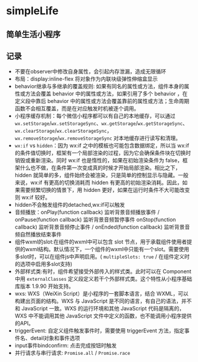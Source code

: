 # simpleLife
## 简单生活小程序

## 记录
* 不要在observer中修改自身属性，会引起内存泄漏，造成无限循环
* 布局：display:inline-flex 将对象作为内联块级弹性伸缩盒显示
* behavior继承与多继承的覆盖规则: 如果有同名的属性或方法，组件本身的属性或方法会覆盖 behavior 中的属性或方法，如果引用了多个 behavior ，在定义段中靠后 behavior 中的属性或方法会覆盖靠前的属性或方法；生命周期函数不会相互覆盖，而是在对应触发时机被逐个调用。
* 小程序缓存机制：每个微信小程序都可以有自己的本地缓存，可以通过 `wx.setStorage`/`wx.setStorageSync`、`wx.getStorage`/`wx.getStorageSync`、`wx.clearStorage`/`wx.clearStorageSync`，`wx.removeStorage`/`wx.removeStorageSync` 对本地缓存进行读写和清理。
* `wx:if` vs `hidden`：因为 wx:if 之中的模板也可能包含数据绑定，所以当 wx:if 的条件值切换时，框架有一个局部渲染的过程，因为它会确保条件块在切换时销毁或重新渲染。同时 wx:if 也是惰性的，如果在初始渲染条件为 false，框架什么也不做，在条件第一次变成真的时候才开始局部渲染。相比之下，hidden 就简单的多，组件始终会被渲染，只是简单的控制显示与隐藏。一般来说，wx:if 有更高的切换消耗而 hidden 有更高的初始渲染消耗。因此，如果需要频繁切换的情景下，用 hidden 更好，如果在运行时条件不大可能改变则 wx:if 较好。
* hidden不会触发组件的detached,wx:if可以触发
* 音频播放：onPlay(function callback) 监听背景音频播放事件 / onPause(function callback) 监听背景音频暂停事件 onStop(function callback) 监听背景音频停止事件 / onEnded(function callback) 监听背景音频自然播放结束事件
* 组件wxml的slot:在组件的wxml中可以包含 slot 节点，用于承载组件使用者提供的wxml结构。默认情况下，一个组件的wxml中只能有一个slot。需要使用多slot时，可以在组件js中声明启用。( `multipleSlots: true` / 在组件定义时的选项中启用多slot支持)
* 外部样式类:有时，组件希望接受外部传入的样式类。此时可以在 Component 中用 `externalClasses` 定义段定义若干个外部样式类。这个特性从小程序基础库版本 1.9.90 开始支持。
* wxs: WXS（WeiXin Script）是小程序的一套脚本语言，结合 WXML，可以构建出页面的结构。WXS 与 JavaScript 是不同的语言，有自己的语法，并不和 JavaScript 一致。WXS 的运行环境和其他 JavaScript 代码是隔离的，WXS 中不能调用其他 JavaScript 文件中定义的函数，也不能调用小程序提供的API。
* triggerEvent: 自定义组件触发事件时，需要使用 triggerEvent 方法，指定事件名、detail对象和事件选项
* input事件bindconfirm: 点击完成按钮时触发
* 并行请求与串行请求: `Promise.all` / `Promise.race`